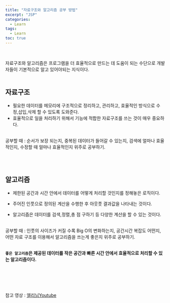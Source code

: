 ```yaml
---
title: "자료구조와 알고리즘 공부 방법"
excerpt: "JSP"
categories: 
  - Learn
tags: 
  - Learn
toc: true
---
```


<br>

자료구조와 알고리즘은 프로그램을 더 효율적으로 만드는 데 도움이 되는 수단으로 개발자들이 기본적으로 알고 있어야되는 지식이다.<br>
<br>

## 자료구조

- 필요한 데이터를 메모리에 구조적으로 정리하고, 관리하고, 효율적인 방식으로 수정,삽입,삭제 할 수 있도록 도와준다.<br>
- 효율적으로 일을 처리하기 위해서 기능에 적합한 자료구조를 쓰는 것이 매우 중요하다.<br>
<br>
공부할 때 : 순서가 보장 되는지, 중복된 데이터가 들어갈 수 있는지, 검색에 얼마나 효율적인지, 수정할 때 얼마나 효율적인지 위주로 공부하기.

<br><br>

## 알고리즘

- 제한된 공간과 시간 안에서 데이터를 어떻게 처리할 것인지를 정해놓은 로직이다.<br>
- 주어진 인풋으로 정의된 계산을 수행한 후 아웃풋 결과값을 나타내는 것이다.<br>

- 알고리즘은 데이터를 검색,정렬,총 점 구하기 등 다양한 계산을 할 수 있는 것이다.<br><br>

공부할 때 : 
인풋의 사이즈가 커질 수록 Big O의 변화하는지, 공간시간 복잡도 어떤지, 어떤 자료 구조를 이용해서 알고리즘을 쓰는게 좋은지 위주로 공부하기. <br>
<br>

**`좋은 알고리즘`은 제공된 데이터를 작은 공간과 빠른 시간 안에서 효율적으로 처리할 수 있는 알고리즘이다.**


<br>


<br><br>

참고 영상 : [엘리님Youtube](https://www.youtube.com/watch?v=okHGRlgR8ps)

<br><br>